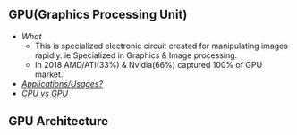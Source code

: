 ## GPU(Graphics Processing Unit)
- *What* 
  - This is specialized electronic circuit created for manipulating images rapidly. ie Specialized in Graphics & Image processing.
  - In 2018 AMD/ATI(33%) & Nvidia(66%) captured 100% of GPU market.
- *[Applications/Usages?](Applications.md)*
- *[CPU vs GPU](CPU_vs_GPU.md)*

  

## GPU Architecture
